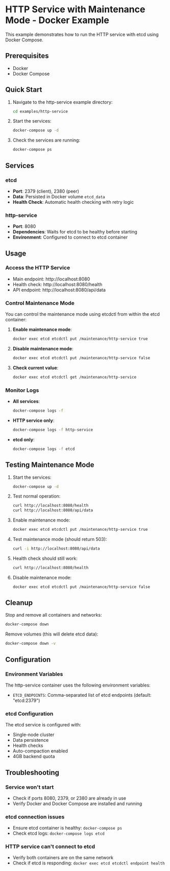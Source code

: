 # HTTP Service with Maintenance Mode - Docker Example

This example demonstrates how to run the HTTP service with etcd using Docker Compose.

## Prerequisites

- Docker
- Docker Compose

## Quick Start

1. Navigate to the http-service example directory:
   ```bash
   cd examples/http-service
   ```

2. Start the services:
   ```bash
   docker-compose up -d
   ```

3. Check the services are running:
   ```bash
   docker-compose ps
   ```

## Services

### etcd
- **Port**: 2379 (client), 2380 (peer)
- **Data**: Persisted in Docker volume `etcd_data`
- **Health Check**: Automatic health checking with retry logic

### http-service
- **Port**: 8080
- **Dependencies**: Waits for etcd to be healthy before starting
- **Environment**: Configured to connect to etcd container

## Usage

### Access the HTTP Service

- Main endpoint: http://localhost:8080
- Health check: http://localhost:8080/health
- API endpoint: http://localhost:8080/api/data

### Control Maintenance Mode

You can control the maintenance mode using etcdctl from within the etcd container:

1. **Enable maintenance mode**:
   ```bash
   docker exec etcd etcdctl put /maintenance/http-service true
   ```

2. **Disable maintenance mode**:
   ```bash
   docker exec etcd etcdctl put /maintenance/http-service false
   ```

3. **Check current value**:
   ```bash
   docker exec etcd etcdctl get /maintenance/http-service
   ```

### Monitor Logs

- **All services**:
  ```bash
  docker-compose logs -f
  ```

- **HTTP service only**:
  ```bash
  docker-compose logs -f http-service
  ```

- **etcd only**:
  ```bash
  docker-compose logs -f etcd
  ```

## Testing Maintenance Mode

1. Start the services:
   ```bash
   docker-compose up -d
   ```

2. Test normal operation:
   ```bash
   curl http://localhost:8080/health
   curl http://localhost:8080/api/data
   ```

3. Enable maintenance mode:
   ```bash
   docker exec etcd etcdctl put /maintenance/http-service true
   ```

4. Test maintenance mode (should return 503):
   ```bash
   curl -i http://localhost:8080/api/data
   ```

5. Health check should still work:
   ```bash
   curl http://localhost:8080/health
   ```

6. Disable maintenance mode:
   ```bash
   docker exec etcd etcdctl put /maintenance/http-service false
   ```

## Cleanup

Stop and remove all containers and networks:
```bash
docker-compose down
```

Remove volumes (this will delete etcd data):
```bash
docker-compose down -v
```

## Configuration

### Environment Variables

The http-service container uses the following environment variables:

- `ETCD_ENDPOINTS`: Comma-separated list of etcd endpoints (default: "etcd:2379")

### etcd Configuration

The etcd service is configured with:
- Single-node cluster
- Data persistence
- Health checks
- Auto-compaction enabled
- 4GB backend quota

## Troubleshooting

### Service won't start
- Check if ports 8080, 2379, or 2380 are already in use
- Verify Docker and Docker Compose are installed and running

### etcd connection issues
- Ensure etcd container is healthy: `docker-compose ps`
- Check etcd logs: `docker-compose logs etcd`

### HTTP service can't connect to etcd
- Verify both containers are on the same network
- Check if etcd is responding: `docker exec etcd etcdctl endpoint health`
